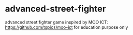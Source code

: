 # advanced-street-fighter
advanced street fighter game inspired by MOO ICT: https://github.com/topics/moo-ict
for education purpose only

